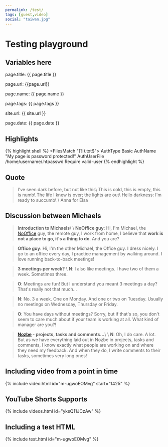 ```yaml
---
permalink: /test/
tags: [guest,video]
social: "taiwan.jpg"
---
```


# Testing playground

## Variables here

page.title: {{ page.title }}

page.url: {{page.url}}

page.name: {{ page.name }}

page.tags: {{ page.tags }}

site.url: {{ site.url }}

page.date: {{ page.date }}

## Highlights

{% highlight shell %}
<FilesMatch "(?i)\.txt$">
AuthType Basic
AuthName "My page is password protected!"
AuthUserFile /home/username/.htpasswd
Require valid-user
</FilesMatch>
{% endhighlight %}

## Quote

> I've seen dark before, but not like this\\
> This is cold, this is empty, this is numb\\
> The life I knew is over; the lights are out\\
> Hello darkness: I'm ready to succumb\\
>\\
> Anna for Elsa

## Discussion between Michaels


> **Introduction to Michaels**\\
>\\
> **NoOffice guy**: Hi, I'm Michael, the [NoOffice](/nooffice) guy, the remote guy, I work from home, I believe that **work is not a place to go, it's a thing to do**. And you are?

> **Office guy**: Hi, I'm the other Michael, the Office guy. I dress nicely. I go to an office every day, I practice management by walking around. I love running back-to-back meetings!

> **3 meetings per week?**
>\\
> **N**: I also like meetings. I have two of them a week. Sometimes three.

> **O**: Meetings are fun! But I understand you meant 3 meetings a day? That's really not that much…

> **N**: No. 3 a week. One on Monday. And one or two on Tuesday. Usually no meetings on Wednesday, Thursday or Friday.

> **O**: You have days without meetings? Sorry, but if that's so, you don't seem to care much about if your team is working at all. What kind of manager are you?!

> **[Nozbe][n] - projects, tasks and comments…**\\
>\\
> **N**: Oh, I do care. A lot. But as we have everything laid out in Nozbe in projects, tasks and comments, I know exactly what people are working on and where they need my feedback. And when they do, I write comments to their tasks, sometimes very long ones!

## Including video from a point in time

{% include video.html id="m-ugwoEOMvg" start="1425" %}

## YouTube Shorts Supports

{% include videos.html id="yksQ11JCzAw" %}

## Including a test HTML

{% include test.html id="m-ugwoEOMvg" %}

[n]: https://nozbe.com/